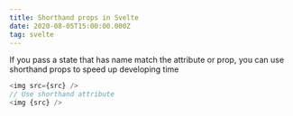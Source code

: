 ```yaml
---
title: Shorthand props in Svelte
date: 2020-08-05T15:00:00.000Z
tag: svelte
---
```


If you pass a state that has name match the attribute or prop, you can use shorthand props to speed up developing time

```javascript
<img src={src} />
// Use shorthand attribute
<img {src} />
```
